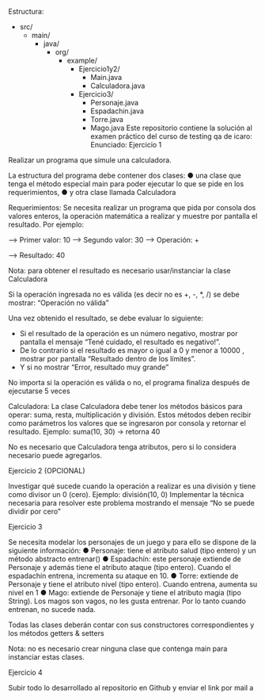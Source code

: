 Estructura:
- src/
    - main/
        - java/
            - org/
                - example/
                    - Ejercicio1y2/
                        - Main.java
                        - Calculadora.java
                    - Ejercicio3/
                        - Personaje.java
                        - Espadachin.java
                        - Torre.java
                        - Mago.java
Este repositorio contiene la solución al examen práctico del curso de testing qa de icaro:
Enunciado:
Ejercicio 1

Realizar un programa que simule una calculadora. 

La estructura del programa debe contener dos clases: 
●	una clase que tenga el método especial main para poder ejecutar lo que se pide en los requerimientos, 
●	y otra clase llamada Calculadora

Requerimientos:
Se necesita realizar un programa que pida por consola dos valores enteros, la operación matemática a realizar y muestre por pantalla el resultado. Por ejemplo:

–> Primer valor: 10
–> Segundo valor: 30
–> Operación: +

–> Resultado: 40

Nota: para obtener el resultado es necesario usar/instanciar la clase Calculadora

Si la operación ingresada no es válida (es decir no es +, -, *, /) se debe mostrar: “Operación no válida”

Una vez obtenido el resultado, se debe evaluar lo siguiente:
-	Si el resultado de la operación es un número negativo, mostrar por pantalla el mensaje “Tené cuidado, el resultado es negativo!”. 
-	De lo contrario si el resultado es mayor o igual a 0 y menor a 10000 , mostrar por pantalla “Resultado dentro de los límites”. 
-	Y si no mostrar “Error, resultado muy grande”

No importa si la operación es válida o no, el programa finaliza después de ejecutarse 5 veces


Calculadora:
La clase Calculadora debe tener los métodos básicos para operar: suma, resta, multiplicación y división. Estos métodos deben recibir como parámetros los valores que se ingresaron por consola y retornar el resultado. Ejemplo:
suma(10, 30) -> retorna 40

No es necesario que Calculadora tenga atributos, pero si lo considera necesario puede agregarlos.





Ejercicio 2 (OPCIONAL)

Investigar qué sucede cuando la operación a realizar es una división y tiene como divisor un 0 (cero). Ejemplo:
división(10, 0)
Implementar la técnica necesaria para resolver este problema mostrando el mensaje “No se puede dividir por cero”


Ejercicio 3

Se necesita modelar los personajes de un juego y para ello se dispone de la siguiente información:
●	Personaje: tiene el atributo salud (tipo entero) y un método abstracto entrenar()
●	Espadachín: este personaje extiende de Personaje y además tiene el atributo ataque (tipo entero). Cuando el espadachín entrena, incrementa su ataque en 10.
●	Torre: extiende de Personaje y tiene el atributo nivel (tipo entero). Cuando entrena, aumenta su nivel en 1
●	Mago: extiende de Personaje y tiene el atributo magia (tipo String). Los magos son vagos, no les gusta entrenar. Por lo tanto cuando entrenan, no sucede nada.

Todas las clases deberán contar con sus constructores correspondientes y los métodos getters & setters

Nota: no es necesario crear ninguna clase que contenga main para instanciar estas clases.


Ejercicio 4

Subir todo lo desarrollado al repositorio en Github y enviar el link por mail a 
